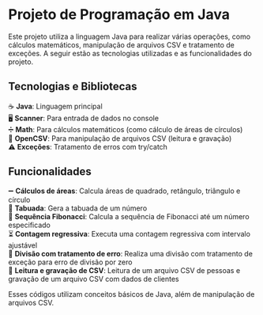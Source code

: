 # Projeto de Programação em Java

Este projeto utiliza a linguagem Java para realizar várias operações, como cálculos matemáticos, manipulação de arquivos CSV e tratamento de exceções. A seguir estão as tecnologias utilizadas e as funcionalidades do projeto.

## Tecnologias e Bibliotecas

☕ **Java**: Linguagem principal  
🖥️ **Scanner**: Para entrada de dados no console  
➗ **Math**: Para cálculos matemáticos (como cálculo de áreas de círculos)  
📂 **OpenCSV**: Para manipulação de arquivos CSV (leitura e gravação)  
⚠️ **Exceções**: Tratamento de erros com try/catch  

## Funcionalidades

➖ **Cálculos de áreas**: Calcula áreas de quadrado, retângulo, triângulo e círculo  
🔢 **Tabuada**: Gera a tabuada de um número  
🔄 **Sequência Fibonacci**: Calcula a sequência de Fibonacci até um número especificado  
⏳ **Contagem regressiva**: Executa uma contagem regressiva com intervalo ajustável  
🚫 **Divisão com tratamento de erro**: Realiza uma divisão com tratamento de exceção para erro de divisão por zero  
📑 **Leitura e gravação de CSV**: Leitura de um arquivo CSV de pessoas e gravação de um arquivo CSV com dados de clientes  

Esses códigos utilizam conceitos básicos de Java, além de manipulação de arquivos CSV.
